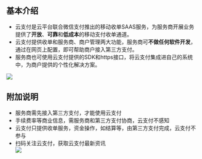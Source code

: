 ## 基本介绍

- 云支付是云平台联合微信支付推出的移动收单SAAS服务，为服务商开展业务提供了**开放**、**可靠**和**低成本**的移动支付收单通道。
- 云支付提供收单和服务商、商户管理两大功能，服务商可**不做任何软件开发**，通过在网页上配置，即可帮助商户接入第三方支付。
- 服务商也可使用云支付提供的SDK和https接口，将云支付集成进自己的系统中，为商户提供的个性化解决方案。

![](http://imgcache.tce.fsphere.cn/static/mc.qcloudimg.com/static/img/138dd5a4429c9d11c011ad9df759552d/image.png)

## 附加说明

- 服务商需先接入第三方支付，才能使用云支付
- 手续费率等商业信息，需服务商和第三方支付协商，云支付不感知
- 云支付只提供收单服务，资金操作，如结算等，由第三方支付完成，云支付不参与
- 扫码关注云支付，获取云支付最新资讯     
![](http://imgcache.tce.fsphere.cn/static/mc.qcloudimg.com/static/img/098d4e613b15a4e52d411abe34c27efc/image.jpg)
